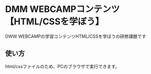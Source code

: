 # DMM WEBCAMPコンテンツ　【HTML/CSSを学ぼう】
DWW WEBCAMPの学習コンテンツHTML/CSSを学ぼうの研修課題です
## 使い方
html/cssファイルのため、PCのブラウザで実行できます。
